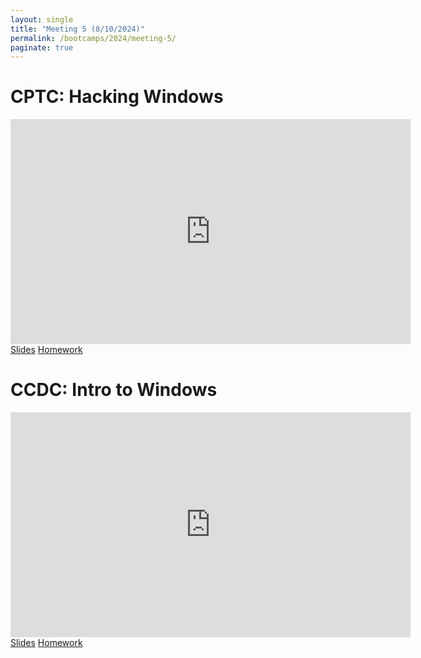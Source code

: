 ```yaml
---
layout: single
title: "Meeting 5 (8/10/2024)"
permalink: /bootcamps/2024/meeting-5/
paginate: true
---
```


# CPTC: Hacking Windows

<iframe width="640" height="360" src="https://www.youtube-nocookie.com/embed/Fr4HjfOh91w?si=FCDwmUsHSGnCRYw-" frameborder="0" title="CPTC Video" allowfullcreen></iframe>
<br>
<a href="/bootcamps/2024/slides/cptc-meeting-5.pdf" class="btn btn--danger btn--large"><span>Slides</span></a>
<a href="/bootcamps/2024/homework/2024-CPTC-HW5.pdf" class="btn btn--danger btn--large"><span>Homework</span></a>

# CCDC: Intro to Windows
<iframe width="640" height="360" src="https://www.youtube-nocookie.com/embed/YG1a04K-9Ac?si=KKzM9sOM5tZAljv9" frameborder="0" title="CCDC Video" allowfullcreen></iframe>
<br>
<a href="/bootcamps/2024/slides/ccdc-meeting-5.pdf" class="btn btn--info btn--large"><span>Slides</span></a>
<a href="/bootcamps/2024/homework/2024-CCDC-HW5.pdf" class="btn btn--info btn--large"><span>Homework</span></a>

